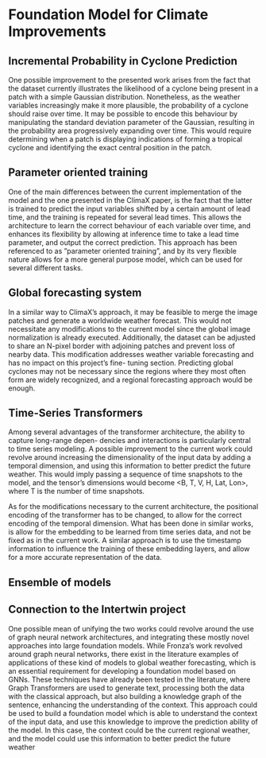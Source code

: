 # Foundation Model for Climate Improvements

## Incremental Probability in Cyclone Prediction

One possible improvement to the presented work arises from the fact that the dataset currently illustrates the likelihood of a cyclone being present in a patch with a simple Gaussian distribution. Nonetheless, as the weather variables increasingly make it more plausible, the probability of a cyclone should raise over time. It may be possible to encode this behaviour by manipulating the standard deviation parameter of the Gaussian, resulting in the probability area progressively expanding over time. This would require determining when a patch is displaying indications of forming a tropical cyclone and identifying the exact central position in the patch.

## Parameter oriented training

One of the main differences between the current implementation of the model and the one presented in the ClimaX paper, is the fact that the latter is trained to predict the input variables shifted by a certain amount of lead time, and the training is repeated for several lead times. This allows the architecture to learn the correct behaviour of each variable over time, and enhances its flexibility by allowing at inference time to take a lead time parameter, and output the correct prediction. This approach has been referenced to as ”parameter oriented training”, and by its very flexible nature allows for a more general purpose model, which can be used for several different tasks.

## Global forecasting system

In a similar way to ClimaX’s approach, it may be feasible to merge the image patches and generate a worldwide weather forecast. This would not necessitate any modifications to the current model since the global image normalization is already executed. Additionally, the dataset can be adjusted to share an N-pixel border with adjoining patches and prevent loss of nearby data.
This modification addresses weather variable forecasting and has no impact on this project’s fine- tuning section. Predicting global cyclones may not be necessary since the regions where they most often form are widely recognized, and a regional forecasting approach would be enough.

## Time-Series Transformers

Among several advantages of the transformer architecture, the ability to capture long-range depen- dencies and interactions is particularly central to time series modeling.
A possible improvement to the current work could revolve around increasing the dimensionality of the input data by adding a temporal dimension, and using this information to better predict the future weather. This would imply passing a sequence of time snapshots to the model, and the tensor’s dimensions would become <B, T, V, H, Lat, Lon>, where T is the number of time snapshots.

As for the modifications necessary to the current architecture, the positional encoding of the transformer has to be changed, to allow for the correct encoding of the temporal dimension. What has been done in similar works, is allow for the embedding to be learned from time series data, and not be fixed as in the current work. A similar approach is to use the timestamp information to influence the training of these embedding layers, and allow for a more accurate representation of the data.

## Ensemble of models

## Connection to the Intertwin project

One possible mean of unifying the two works could revolve around the use of graph neural network architectures, and integrating these mostly novel approaches into large foundation models. While Fronza’s work revolved around graph neural networks, there exist in the literature examples of applications of these kind of models to global weather forecasting, which is an essential requirement for developing a foundation model based on GNNs. These techniques have already been tested in the literature, where Graph Transformers are used to generate text, processing both the data with the classical approach, but also building a knowledge graph of the sentence, enhancing the understanding of the context. This approach could be used to build a foundation model which is able to understand the context of the input data, and use this knowledge to improve the prediction ability of the model. In this case, the context could be the current regional weather, and the model could use this information to better predict the future weather